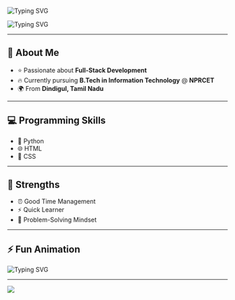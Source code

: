 ![Typing SVG](https://readme-typing-svg.demolab.com?font=Montserrat&weight=700&size=34&duration=3000&pause=1000&color=FFFFFF&center=true&vCenter=true&width=600&lines=c✨👋+Hello,+I'm+Libiya+Berthil✨)


![Typing SVG](https://readme-typing-svg.demolab.com?font=Fira+Code&weight=700&size=28&pause=1000&color=6C63FF&center=true&vCenter=true&width=600&lines=🚀+Front-end+Developer;💻+Python+Enthusiast;🌱+Full-Stack+Learner;✨+Tech+Explorer)

---

## 🌈 About Me  
- ⭐ Passionate about **Full-Stack Development**  
- 🔥 Currently pursuing **B.Tech in Information Technology** @ **NPRCET**  
- 🌍 From **Dindigul, Tamil Nadu**  

---

## 💻 Programming Skills  
- 🐍 Python  
- 🌐 HTML  
- 🎨 CSS  

---

## 💪 Strengths  
- ⏰ Good Time Management  
- ⚡ Quick Learner  
- 🧩 Problem-Solving Mindset  

---

## ⚡ Fun Animation  

![Typing SVG](https://readme-typing-svg.herokuapp.com?center=true&vCenter=true&color=6C63FF&lines=Front-end+Developer;Python+Enthusiast;Full-Stack+Learner;Tech+Explorer)

---


![](https://media0.giphy.com/media/v1.Y2lkPTc5MGI3NjExeXJ3Mmh4bmZ4anRseTJlMDVmajc3eDlleXdrcmFwZnEya3hpbGVoNyZlcD12MV9naWZzX3NlYXJjaCZjdD1n/LKvHJSPgCj4BjF1F5e/200.webp)
